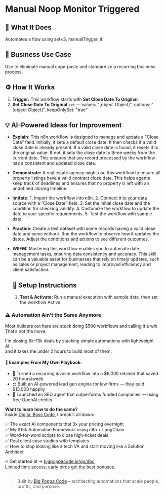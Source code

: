 # Manual Noop Monitor Triggered
  ## 🚀 What It Does
  Automates a flow using set×3, manualTrigger, if.
  
  ## 💼 Business Use Case
  Use to eliminate manual copy-paste and standardize a recurring business process.
  
  ## ⚙️ How It Works
  1. **Trigger:** This workflow starts with **Set Close Date To Original**.
  2. **Set Close Date To Original** `set` — values: "[object Object]", options: "[object Object]", keepOnlySet: "true"
  
  ## 💡 AI-Powered Ideas for Improvement
  - **Explain:** This n8n workflow is designed to manage and update a "Close Date" field. Initially, it sets a default close date. It then checks if a valid close date is already present. If a valid close date is found, it resets it to the original value. If not, it sets the close date to three weeks from the current date. This ensures that any record processed by the workflow has a consistent and updated close date.

- **Demonstrate:** A real estate agency might use this workflow to ensure all property listings have a valid contract close date. This helps agents keep track of deadlines and ensures that no property is left with an undefined closing timeline.

- **Imitate:** 1. Import the workflow into n8n. 2. Connect it to your data source with a "Close Date" field. 3. Set the initial close date and the condition for checking validity. 4. Customize the workflow to update the date to your specific requirements. 5. Test the workflow with sample data.

- **Practice:** Create a test dataset with some records having a valid close date and some without. Run the workflow to observe how it updates the dates. Adjust the conditions and actions to see different outcomes.

- **WIIFM:** Mastering this workflow enables you to automate date management tasks, ensuring data consistency and accuracy. This skill can be a valuable asset for businesses that rely on timely updates, such as sales or project management, leading to improved efficiency and client satisfaction.
  
  ## 🔧 Setup Instructions
  1. **Test & Activate:** Run a manual execution with sample data, then set the workflow Active.
  
### ⚠️ Automation Ain’t the Same Anymore

Most builders out here are stuck doing $500 workflows and calling it a win.  
That’s not the move.  

I'm closing $6k–$13k deals by stacking simple automations with lightweight AI...  
and it takes me under 2 hours to build most of them.

#### 🧠 Examples From My Own Playbook:
- 🔁 Turned a recurring invoice workflow into a $6,000 retainer that saved 20 hours/week  
- ⚖️ Built an AI-powered lead gen engine for law firms — they paid $13,000 happily  
- 🚀 Launched an SEO agent that outperforms funded companies — using free OpenAI credits  

**Want to learn how to do the same?**  
Inside [Digital Boss Code](https://bigpoppacode.io/go/dbc), I break it all down:

✅ The exact AI components that 3x your pricing overnight  
✅ My $15k Automation Framework using n8n + LangChain  
✅ Word-for-word scripts to close high-ticket deals  
✅ Real client case studies with templates  
✅ How to stop looking like a tech VA and start moving like a Solution Architect  

🔥 Get started at → [bigpoppacode.io/go/dbc](https://bigpoppacode.io/go/dbc)  
Limited time access, early birds get the best bonuses.

---
> Built by [Big Poppa Code](https://bigpoppacode.io) – architecting automations that scale people, profits, and purpose.
  